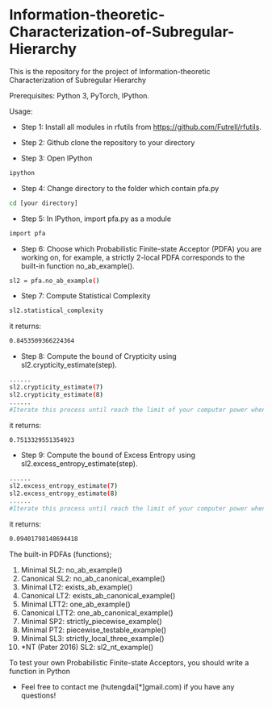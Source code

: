 # Information-theoretic-Characterization-of-Subregular-Hierarchy
This is the repository for the project of Information-theoretic Characterization of Subregular Hierarchy

Prerequisites: Python 3, PyTorch, IPython. 



Usage:
- Step 1: Install all modules in rfutils from https://github.com/Futrell/rfutils. 

- Step 2: Github clone the repository to your directory 
- Step 3: Open IPython
```bash
ipython
```
- Step 4: Change directory to the folder which contain pfa.py
```bash
cd [your directory] 
```

- Step 5: In IPython, import pfa.py as a module
```bash
import pfa
```
- Step 6: Choose which Probabilistic Finite-state Acceptor (PDFA) you are working on, for example, a strictly 2-local PDFA corresponds to the built-in function no_ab_example(). 
```bash
sl2 = pfa.no_ab_example()
```
- Step 7: Compute Statistical Complexity
```bash
sl2.statistical_complexity
```
it returns:
```bash
0.8453509366224364
```
- Step 8: Compute the bound of Crypticity using sl2.crypticity_estimate(step). 
```bash
......
sl2.crypticity_estimate(7)
sl2.crypticity_estimate(8)
......
#Iterate this process until reach the limit of your computer power when your IPython drops
```
it returns:
```bash
0.7513329551354923
```
- Step 9: Compute the bound of Excess Entropy using sl2.excess_entropy_estimate(step). 
```bash
......
sl2.excess_entropy_estimate(7)
sl2.excess_entropy_estimate(8)
......
#Iterate this process until reach the limit of your computer power when your IPython drops
```
it returns:
```bash
0.09401798148694418
```

The built-in PDFAs (functions);
1. Minimal SL2: no_ab_example()
2. Canonical SL2: no_ab_canonical_example()
3. Minimal LT2: exists_ab_example()
4. Canonical LT2: exists_ab_canonical_example()
5. Minimal LTT2: one_ab_example()
6. Canonical LTT2: one_ab_canonical_example()
7. Minimal SP2: strictly_piecewise_example()
8. Minimal PT2: piecewise_testable_example()
9. Minimal SL3: strictly_local_three_example()
10. *NT (Pater 2016) SL2: sl2_nt_example()

To test your own Probabilistic Finite-state Acceptors, you should write a function in Python


- Feel free to contact me (hutengdai[*]gmail.com) if you have any questions!
